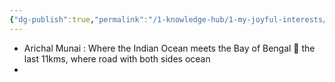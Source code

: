 ```yaml
---
{"dg-publish":true,"permalink":"/1-knowledge-hub/1-my-joyful-interests/travel/kerala/","noteIcon":""}
---
```


- Arichal Munai : Where the Indian Ocean meets the Bay of Bengal 🌊 the last 11kms, where road with both sides ocean
- 